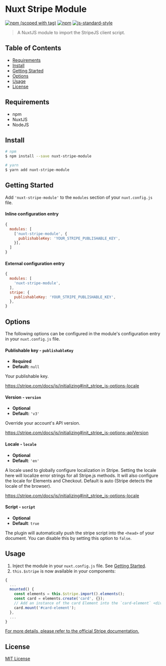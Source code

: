# Nuxt Stripe Module

[![npm (scoped with tag)](https://img.shields.io/npm/v/nuxt-stripe-module/latest.svg?style=flat-square)](https://npmjs.com/package/nuxt-stripe-module)
[![npm](https://img.shields.io/npm/dt/nuxt-stripe-module.svg?style=flat-square)](https://npmjs.com/package/nuxt-stripe-module)
[![js-standard-style](https://img.shields.io/badge/code_style-standard-brightgreen.svg?style=flat-square)](http://standardjs.com)

> A NuxtJS module to import the StripeJS client script.

## Table of Contents ##

* [Requirements](#requirements)
* [Install](#install)
* [Getting Started](#getting-started)
* [Options](#options)
* [Usage](#usage)
* [License](#license)

## Requirements

* npm
* NuxtJS
* NodeJS

## Install

```bash
# npm
$ npm install --save nuxt-stripe-module

# yarn
$ yarn add nuxt-stripe-module
```



## Getting Started

Add `'nuxt-stripe-module'` to the `modules` section of your `nuxt.config.js` file.

#### Inline configuration entry

```javascript
{
  modules: [
    ['nuxt-stripe-module', {
      publishableKey: 'YOUR_STRIPE_PUBLISHABLE_KEY',
    }],
  ]
}
```

#### External configuration entry

```js
{
  modules: [
    'nuxt-stripe-module',
  ],
  stripe: {
    publishableKey: 'YOUR_STRIPE_PUBLISHABLE_KEY',
  },
}
```


## Options

The following options can be configured in the module's configuration entry in your `nuxt.config.js` file.

#### Publishable key - `publishableKey`

- **Required**
- **Default:** `null`

Your publishable key.

https://stripe.com/docs/js/initializing#init_stripe_js-options-locale

#### Version - `version`

- **Optional**
- **Default:** `'v3'`

Override your account's API version.

https://stripe.com/docs/js/initializing#init_stripe_js-options-apiVersion

#### Locale - `locale`

- **Optional**
- **Default**: `'en'`

A locale used to globally configure localization in Stripe. Setting the locale here will localize
error strings for all Stripe.js methods. It will also configure the locale for Elements and Checkout. Default is auto (Stripe detects the locale of the browser).

https://stripe.com/docs/js/initializing#init_stripe_js-options-locale

#### Script - `script`

- **Optional**
- **Default**: `true`

The plugin will automatically push the stripe script into the `<head>` of your document. You can disable this by setting this option to `false`.

## Usage

1. Inject the module in your `nuxt.config.js` file. See [Getting Started](#getting-started).
2. `this.$stripe` is now available in your components:

```js
{
  ...
  mounted() {
    const elements = this.$stripe.import().elements();
    const card = elements.create('card', {});
    // Add an instance of the card Element into the `card-element` <div>
    card.mount('#card-element');
  },
  ...
}
```
[For more details, please refer to the official Stripe documentation.](https://stripe.com/docs/stripe-js/reference)



## License

[MIT License](./LICENSE)

